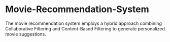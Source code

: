 # Movie-Recommendation-System
The movie recommendation system employs a hybrid approach combining Collaborative Filtering and Content-Based Filtering to generate personalized movie suggestions.
